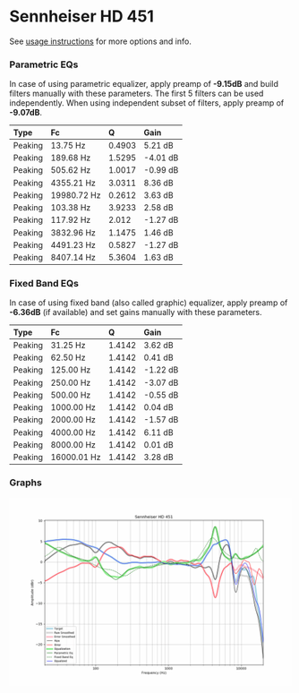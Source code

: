 # Sennheiser HD 451
See [usage instructions](https://github.com/jaakkopasanen/AutoEq#usage) for more options and info.

### Parametric EQs
In case of using parametric equalizer, apply preamp of **-9.15dB** and build filters manually
with these parameters. The first 5 filters can be used independently.
When using independent subset of filters, apply preamp of **-9.07dB**.

| Type    | Fc          |      Q | Gain     |
|:--------|:------------|:-------|:---------|
| Peaking | 13.75 Hz    | 0.4903 | 5.21 dB  |
| Peaking | 189.68 Hz   | 1.5295 | -4.01 dB |
| Peaking | 505.62 Hz   | 1.0017 | -0.99 dB |
| Peaking | 4355.21 Hz  | 3.0311 | 8.36 dB  |
| Peaking | 19980.72 Hz | 0.2612 | 3.63 dB  |
| Peaking | 103.38 Hz   | 3.9233 | 2.58 dB  |
| Peaking | 117.92 Hz   | 2.012  | -1.27 dB |
| Peaking | 3832.96 Hz  | 1.1475 | 1.46 dB  |
| Peaking | 4491.23 Hz  | 0.5827 | -1.27 dB |
| Peaking | 8407.14 Hz  | 5.3604 | 1.63 dB  |

### Fixed Band EQs
In case of using fixed band (also called graphic) equalizer, apply preamp of **-6.36dB**
(if available) and set gains manually with these parameters.

| Type    | Fc          |      Q | Gain     |
|:--------|:------------|:-------|:---------|
| Peaking | 31.25 Hz    | 1.4142 | 3.62 dB  |
| Peaking | 62.50 Hz    | 1.4142 | 0.41 dB  |
| Peaking | 125.00 Hz   | 1.4142 | -1.22 dB |
| Peaking | 250.00 Hz   | 1.4142 | -3.07 dB |
| Peaking | 500.00 Hz   | 1.4142 | -0.55 dB |
| Peaking | 1000.00 Hz  | 1.4142 | 0.04 dB  |
| Peaking | 2000.00 Hz  | 1.4142 | -1.57 dB |
| Peaking | 4000.00 Hz  | 1.4142 | 6.11 dB  |
| Peaking | 8000.00 Hz  | 1.4142 | 0.01 dB  |
| Peaking | 16000.01 Hz | 1.4142 | 3.28 dB  |

### Graphs
![](./Sennheiser%20HD%20451.png)
